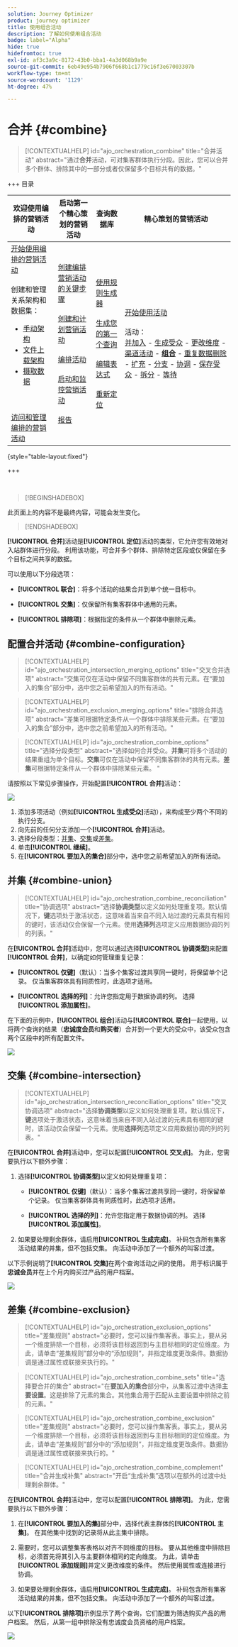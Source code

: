 ```yaml
---
solution: Journey Optimizer
product: journey optimizer
title: 使用组合活动
description: 了解如何使用组合活动
badge: label="Alpha"
hide: true
hidefromtoc: true
exl-id: af3c3a9c-8172-43b0-bba1-4a3d068b9a9e
source-git-commit: 6eb49e954b7906f668b1c1779c16f3e67003307b
workflow-type: tm+mt
source-wordcount: '1129'
ht-degree: 47%

---
```


# 合并 {#combine}

>[!CONTEXTUALHELP]
>id="ajo_orchestration_combine"
>title="合并活动"
>abstract="通过&#x200B;**合并**&#x200B;活动，可对集客群体执行分段。因此，您可以合并多个群体、排除其中的一部分或者仅保留多个目标共有的数据。"

+++ 目录

| 欢迎使用编排的营销活动 | 启动第一个精心策划的营销活动 | 查询数据库 | 精心策划的营销活动 |
|---|---|---|---|
| [开始使用编排的营销活动](../gs-orchestrated-campaigns.md)<br/><br/>创建和管理关系架构和数据集：</br> <ul><li>[手动架构](../manual-schema.md)</li><li>[文件上载架构](../file-upload-schema.md)</li><li>[摄取数据](../ingest-data.md)</li></ul><br/><br/>[访问和管理编排的营销活动](../access-manage-orchestrated-campaigns.md) | [创建编排营销活动的关键步骤](../gs-campaign-creation.md)<br/><br/>[创建和计划营销活动](../create-orchestrated-campaign.md)<br/><br/>[编排活动](../orchestrate-activities.md)<br/><br/>[启动和监控营销活动](../start-monitor-campaigns.md)<br/><br/>[报告](../reporting-campaigns.md) | [使用规则生成器](../orchestrated-rule-builder.md)<br/><br/>[生成您的第一个查询](../build-query.md)<br/><br/>[编辑表达式](../edit-expressions.md)<br/><br/>[重新定位](../retarget.md) | [开始使用活动](about-activities.md)<br/><br/>活动：<br/>[并加入](and-join.md) - [生成受众](build-audience.md) - [更改维度](change-dimension.md) - [渠道活动](channels.md) - <b>[组合](combine.md)</b> - [重复数据删除](deduplication.md) - [扩充](enrichment.md) - [分支](fork.md) - [协调](reconciliation.md) - [保存受众](save-audience.md) - [拆分](split.md) - [等待](wait.md) |

{style="table-layout:fixed"}

+++

<br/>

>[!BEGINSHADEBOX]

此页面上的内容不是最终内容，可能会发生变化。

>[!ENDSHADEBOX]

**[!UICONTROL 合并]**&#x200B;活动是&#x200B;**[!UICONTROL 定位]**&#x200B;活动的类型，它允许您有效地对入站群体进行分段。 利用该功能，可合并多个群体、排除特定区段或仅保留在多个目标之间共享的数据。

可以使用以下分段选项：

* **[!UICONTROL 联合]**：将多个活动的结果合并到单个统一目标中。

* **[!UICONTROL 交集]**：仅保留所有集客群体中通用的元素。

* **[!UICONTROL 排除项]**：根据指定的条件从一个群体中删除元素。

## 配置合并活动 {#combine-configuration}

>[!CONTEXTUALHELP]
>id="ajo_orchestration_intersection_merging_options"
>title="交叉合并选项"
>abstract="交集可仅在活动中保留不同集客群体的共有元素。在“要加入的集合”部分中，选中您之前希望加入的所有活动。"

>[!CONTEXTUALHELP]
>id="ajo_orchestration_exclusion_merging_options"
>title="排除合并选项"
>abstract="差集可根据特定条件从一个群体中排除某些元素。在“要加入的集合”部分中，选中您之前希望加入的所有活动。"

>[!CONTEXTUALHELP]
>id="ajo_orchestration_combine_options"
>title="选择分段类型"
>abstract="选择如何合并受众。**并集**&#x200B;可将多个活动的结果重组为单个目标。**交集**&#x200B;可仅在活动中保留不同集客群体的共有元素。**差集**&#x200B;可根据特定条件从一个群体中排除某些元素。 "

请按照以下常见步骤操作，开始配置&#x200B;**[!UICONTROL 合并]**&#x200B;活动：

![](../assets/orchestrated-union.png)

1. 添加多项活动（例如&#x200B;**[!UICONTROL 生成受众]**&#x200B;活动），来构成至少两个不同的执行分支。
1. 向先前的任何分支添加一个&#x200B;**[!UICONTROL 合并]**&#x200B;活动。
1. 选择分段类型：[并集](#union)、[交集](#intersection)或[差集](#exclusion)。
1. 单击&#x200B;**[!UICONTROL 继续]**。
1. 在&#x200B;**[!UICONTROL 要加入的集合]**&#x200B;部分中，选中您之前希望加入的所有活动。

## 并集 {#combine-union}

>[!CONTEXTUALHELP]
>id="ajo_orchestration_combine_reconciliation"
>title="协调选项"
>abstract="选择&#x200B;**协调类型**&#x200B;以定义如何处理重复项。默认情况下，**键**&#x200B;选项处于激活状态，这意味着当来自不同入站过渡的元素具有相同的键时，该活动仅会保留一个元素。使用&#x200B;**选择列**&#x200B;选项定义应用数据协调的列的列表。"

在&#x200B;**[!UICONTROL 合并]**&#x200B;活动中，您可以通过选择&#x200B;**[!UICONTROL 协调类型]**&#x200B;来配置&#x200B;**[!UICONTROL 合并]**，以确定如何管理重复记录：

* **[!UICONTROL 仅键]**（默认）：当多个集客过渡共享同一键时，将保留单个记录。 仅当集客群体具有同质性时，此选项才适用。

* **[!UICONTROL 选择的列]**：允许您指定用于数据协调的列。 选择&#x200B;**[!UICONTROL 添加属性]**。

在下面的示例中，**[!UICONTROL 组合]**&#x200B;活动与&#x200B;**[!UICONTROL 联合]**&#x200B;一起使用，以将两个查询的结果（**忠诚度会员**&#x200B;和&#x200B;**购买者**）合并到一个更大的受众中，该受众包含两个区段中的所有配置文件。

![](../assets/orchestrated-union-example.png)

## 交集 {#combine-intersection}

>[!CONTEXTUALHELP]
>id="ajo_orchestration_intersection_reconciliation_options"
>title="交叉协调选项"
>abstract="选择&#x200B;**协调类型**&#x200B;以定义如何处理重复项。默认情况下，**键**&#x200B;选项处于激活状态，这意味着当来自不同入站过渡的元素具有相同的键时，该活动仅会保留一个元素。使用&#x200B;**选择列**&#x200B;选项定义应用数据协调的列的列表。"

在&#x200B;**[!UICONTROL 合并]**&#x200B;活动中，您可以配置&#x200B;**[!UICONTROL 交叉点]**。 为此，您需要执行以下额外步骤：

1. 选择&#x200B;**[!UICONTROL 协调类型]**&#x200B;以定义如何处理重复项：

   * **[!UICONTROL 仅键]**（默认）：当多个集客过渡共享同一键时，将保留单个记录。 仅当集客群体具有同质性时，此选项才适用。

   * **[!UICONTROL 选择的列]**：允许您指定用于数据协调的列。 选择&#x200B;**[!UICONTROL 添加属性]**。

1. 如果要处理剩余群体，请启用&#x200B;**[!UICONTROL 生成完成]**。 补码包含所有集客活动结果的并集，但不包括交集。 向活动中添加了一个额外的叫客过渡。

以下示例说明了&#x200B;**[!UICONTROL 交集]**&#x200B;在两个查询活动之间的使用。 用于标识属于&#x200B;**忠诚会员**&#x200B;并在上个月内购买过产品的用户档案。

![](../assets/orchestrated-intersection-example.png)


## 差集 {#combine-exclusion}

>[!CONTEXTUALHELP]
>id="ajo_orchestration_exclusion_options"
>title="差集规则"
>abstract="必要时，您可以操作集客表。事实上，要从另一个维度排除一个目标，必须将该目标返回到与主目标相同的定位维度。为此，请单击“差集规则”部分中的“添加规则”，并指定维度更改条件。数据协调是通过属性或联接来执行的。"

>[!CONTEXTUALHELP]
>id="ajo_orchestration_combine_sets"
>title="选择要合并的集合"
>abstract="在&#x200B;**要加入的集合**&#x200B;部分中，从集客过渡中选择&#x200B;**主要设置**。这是排除了元素的集合。其他集合用于匹配从主要设置中排除之前的元素。"

>[!CONTEXTUALHELP]
>id="ajo_orchestration_combine_exclusion"
>title="差集规则"
>abstract="必要时，您可以操作集客表。事实上，要从另一个维度排除一个目标，必须将该目标返回到与主目标相同的定位维度。为此，请单击“差集规则”部分中的“添加规则”，并指定维度更改条件。数据协调是通过属性或联接来执行的。"

>[!CONTEXTUALHELP]
>id="ajo_orchestration_combine_complement"
>title="合并生成补集"
>abstract="开启“生成补集”选项以在额外的过渡中处理剩余群体。"

在&#x200B;**[!UICONTROL 合并]**&#x200B;活动中，您可以配置&#x200B;**[!UICONTROL 排除项]**。 为此，您需要执行以下额外步骤：

1. 在&#x200B;**[!UICONTROL 要加入的集]**&#x200B;部分中，选择代表主群体的&#x200B;**[!UICONTROL 主集]**。 在其他集中找到的记录将从此主集中排除。

1. 需要时，您可以调整集客表格以对齐不同维度的目标。 要从其他维度中排除目标，必须首先将其引入与主要群体相同的定向维度。 为此，请单击&#x200B;**[!UICONTROL 添加规则]**&#x200B;并定义更改维度的条件。 然后使用属性或连接进行协调。

1. 如果要处理剩余群体，请启用&#x200B;**[!UICONTROL 生成完成]**。 补码包含所有集客活动结果的并集，但不包括交集。 向活动中添加了一个额外的叫客过渡。

以下&#x200B;**[!UICONTROL 排除项]**&#x200B;示例显示了两个查询，它们配置为筛选购买产品的用户档案。 然后，从第一组中排除没有忠诚度会员资格的用户档案。

![](../assets/orchestrated-exclusion-example.png)

